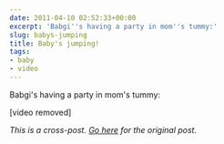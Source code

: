 ```yaml
---
date: 2011-04-10 02:52:33+00:00
excerpt: 'Babgi''s having a party in mom''s tummy:'
slug: babys-jumping
title: Baby's jumping!
tags:
- baby
- video
---
```


Babgi's having a party in mom's tummy:

[video removed]

*This is a cross-post. [Go here](https://aprivateword.wordpress.com/2011/04/10/babys-jumping/) for the original post.*